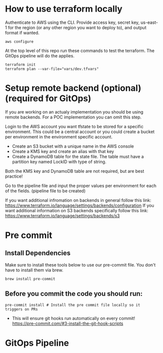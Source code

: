 # How to use terraform locally #

Authenticate to AWS using the CLI. Provide access key, secret key, us-east-1 for the region (or any other region you want to deploy to), and output format if wanted.

```
aws configure
```

At the top level of this repo run these commands to test the terraform. The GitOps pipeline will do the applies.

```
terraform init
terraform plan --var-file="vars/dev.tfvars"
```

# Setup remote backend (optional) (required for GitOps) #
If you are working on an actualy implementation you should be using remote backends. For a POC implementation you can omit this step.

Login to the AWS account you want tfstate to be stored for a specific environment. This could be a central account or you could create a bucket per environment in the environment specific account. 

- Create an S3 bucket with a unique name in the AWS console
- Create a KMS key and create an alias with that key
- Create a DynamoDB table for the state file. The table must have a partition key named LockID with type of string.

Both the KMS key and DynamoDB table are not required, but are best practice!

Go to the pipeline file and input the proper values per environment for each of the fields. (pipeline file to be created)

If you want additional infromation on backends in general follow this link: https://www.terraform.io/language/settings/backends/configuration
If you want additional information on S3 backends specifically follow this link: https://www.terraform.io/language/settings/backends/s3

# Pre commit #

## Install Dependencies ##

Make sure to install these tools below to use our pre-commit file. You don't have to install them via brew.

```
brew install pre-commit
```

## Before you commit the code you should run: 

```
pre-commit install # Install the pre commit file locally so it triggers on PRs
```

* This will ensure git hooks run automatically on every commit! https://pre-commit.com/#3-install-the-git-hook-scripts


# GitOps Pipeline #